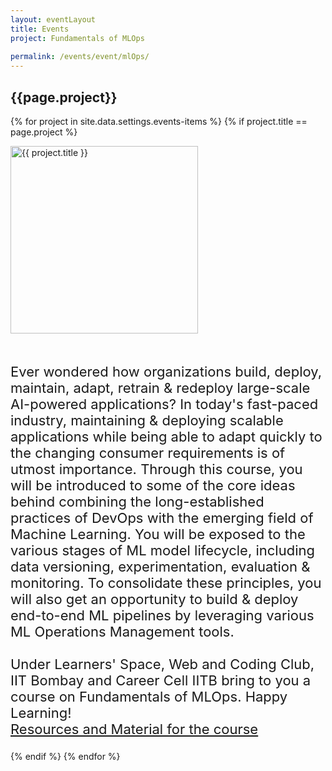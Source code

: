 ```yaml
---
layout: eventLayout
title: Events
project: Fundamentals of MLOps
    
permalink: /events/event/mlOps/
---
```


<h2 class="display1 m-3 p-3 text-center">{{page.project}}</h2>

{% for project in site.data.settings.events-items %}
{% if project.title == page.project %}
<div>
    <img src="{{ site.baseurl }}/{{ project.image }}"  width = "300" height="300" alt="{{ project.title }}" class="border rounded img-soc">
</div>

<div>
    <p class="display3" style = "font-size:22px;" >
        <br>
       Ever wondered how organizations build, deploy, maintain, adapt, retrain & redeploy large-scale AI-powered applications? In today's fast-paced industry, maintaining & deploying scalable applications while being able to adapt quickly to the changing consumer requirements is of utmost importance. Through this course, you will be introduced to some of the core ideas behind combining the long-established practices of DevOps with the emerging field of Machine Learning. You will be exposed to the various stages of ML model lifecycle, including data versioning, experimentation, evaluation & monitoring. To consolidate these principles, you will also get an opportunity to build & deploy end-to-end ML pipelines by leveraging various ML Operations Management tools.
<br><br>
Under Learners' Space, Web and Coding Club, IIT Bombay and Career Cell IITB bring to you a course on Fundamentals of MLOps.
Happy Learning!
<br>
<a href="https://github.com/wncc/TSS-2021/tree/main/Fundamentals%20of%20MLOps">Resources and Material for the course</a>
    </p>
</div>
{% endif %}
{% endfor %}
